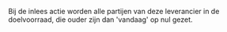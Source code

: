 Bij de inlees actie worden alle partijen van deze leverancier in de doelvoorraad, die ouder zijn dan 'vandaag' op nul gezet.
